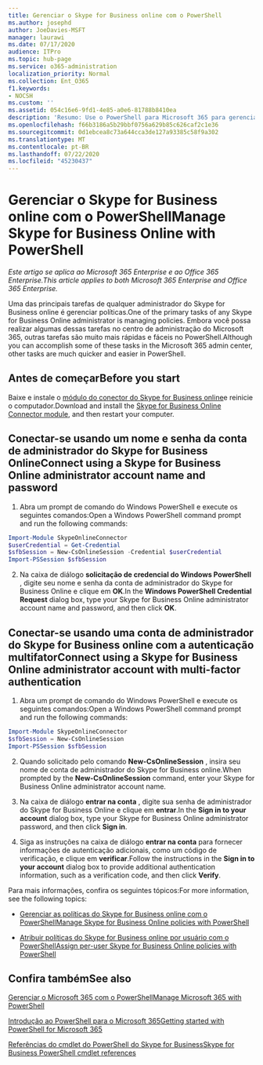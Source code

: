 ```yaml
---
title: Gerenciar o Skype for Business online com o PowerShell
ms.author: josephd
author: JoeDavies-MSFT
manager: laurawi
ms.date: 07/17/2020
audience: ITPro
ms.topic: hub-page
ms.service: o365-administration
localization_priority: Normal
ms.collection: Ent_O365
f1.keywords:
- NOCSH
ms.custom: ''
ms.assetid: 054c16e6-9fd1-4e85-a0e6-81788b8410ea
description: 'Resumo: Use o PowerShell para Microsoft 365 para gerenciar políticas do Skype for Business Online, políticas por usuário e configurações de reunião.'
ms.openlocfilehash: f66b3186a5b29bbf0756a629b85c626caf2c1e36
ms.sourcegitcommit: 0d1ebcea8c73a644cca3de127a93385c58f9a302
ms.translationtype: MT
ms.contentlocale: pt-BR
ms.lasthandoff: 07/22/2020
ms.locfileid: "45230437"
---
```

# <a name="manage-skype-for-business-online-with-powershell"></a><span data-ttu-id="37e56-103">Gerenciar o Skype for Business online com o PowerShell</span><span class="sxs-lookup"><span data-stu-id="37e56-103">Manage Skype for Business Online with PowerShell</span></span>

<span data-ttu-id="37e56-104">*Este artigo se aplica ao Microsoft 365 Enterprise e ao Office 365 Enterprise.*</span><span class="sxs-lookup"><span data-stu-id="37e56-104">*This article applies to both Microsoft 365 Enterprise and Office 365 Enterprise.*</span></span>

<span data-ttu-id="37e56-105">Uma das principais tarefas de qualquer administrador do Skype for Business online é gerenciar políticas.</span><span class="sxs-lookup"><span data-stu-id="37e56-105">One of the primary tasks of any Skype for Business Online administrator is managing policies.</span></span> <span data-ttu-id="37e56-106">Embora você possa realizar algumas dessas tarefas no centro de administração do Microsoft 365, outras tarefas são muito mais rápidas e fáceis no PowerShell.</span><span class="sxs-lookup"><span data-stu-id="37e56-106">Although you can accomplish some of these tasks in the Microsoft 365 admin center, other tasks are much quicker and easier in PowerShell.</span></span> 

## <a name="before-you-start"></a><span data-ttu-id="37e56-107">Antes de começar</span><span class="sxs-lookup"><span data-stu-id="37e56-107">Before you start</span></span>

<span data-ttu-id="37e56-108">Baixe e instale o [módulo do conector do Skype for Business online](https://www.microsoft.com/download/details.aspx?id=39366)e reinicie o computador.</span><span class="sxs-lookup"><span data-stu-id="37e56-108">Download and install the [Skype for Business Online Connector module](https://www.microsoft.com/download/details.aspx?id=39366), and then restart your computer.</span></span>


## <a name="connect-using-a-skype-for-business-online-administrator-account-name-and-password"></a><span data-ttu-id="37e56-109">Conectar-se usando um nome e senha da conta de administrador do Skype for Business Online</span><span class="sxs-lookup"><span data-stu-id="37e56-109">Connect using a Skype for Business Online administrator account name and password</span></span>

1. <span data-ttu-id="37e56-110">Abra um prompt de comando do Windows PowerShell e execute os seguintes comandos:</span><span class="sxs-lookup"><span data-stu-id="37e56-110">Open a Windows PowerShell command prompt and run the following commands:</span></span> 
    
  ```powershell
  Import-Module SkypeOnlineConnector
  $userCredential = Get-Credential
  $sfbSession = New-CsOnlineSession -Credential $userCredential
  Import-PSSession $sfbSession
  ```

2. <span data-ttu-id="37e56-111">Na caixa de diálogo **solicitação de credencial do Windows PowerShell** , digite seu nome e senha da conta de administrador do Skype for Business Online e clique em **OK**.</span><span class="sxs-lookup"><span data-stu-id="37e56-111">In the **Windows PowerShell Credential Request** dialog box, type your Skype for Business Online administrator account name and password, and then click **OK**.</span></span>


## <a name="connect-using-a-skype-for-business-online-administrator-account-with-multi-factor-authentication"></a><span data-ttu-id="37e56-112">Conectar-se usando uma conta de administrador do Skype for Business online com a autenticação multifator</span><span class="sxs-lookup"><span data-stu-id="37e56-112">Connect using a Skype for Business Online administrator account with multi-factor authentication</span></span>

1. <span data-ttu-id="37e56-113">Abra um prompt de comando do Windows PowerShell e execute os seguintes comandos:</span><span class="sxs-lookup"><span data-stu-id="37e56-113">Open a Windows PowerShell command prompt and run the following commands:</span></span>

  ```powershell
  Import-Module SkypeOnlineConnector
  $sfbSession = New-CsOnlineSession
  Import-PSSession $sfbSession
  ```

2. <span data-ttu-id="37e56-114">Quando solicitado pelo comando **New-CsOnlineSession** , insira seu nome de conta de administrador do Skype for Business online.</span><span class="sxs-lookup"><span data-stu-id="37e56-114">When prompted by the **New-CsOnlineSession** command, enter your Skype for Business Online administrator account name.</span></span>

3. <span data-ttu-id="37e56-115">Na caixa de diálogo **entrar na conta** , digite sua senha de administrador do Skype for Business Online e clique em **entrar**.</span><span class="sxs-lookup"><span data-stu-id="37e56-115">In the **Sign in to your account** dialog box, type your Skype for Business Online administrator password, and then click **Sign in**.</span></span>

4. <span data-ttu-id="37e56-116">Siga as instruções na caixa de diálogo **entrar na conta** para fornecer informações de autenticação adicionais, como um código de verificação, e clique em **verificar**.</span><span class="sxs-lookup"><span data-stu-id="37e56-116">Follow the instructions in the **Sign in to your account** dialog box to provide additional authentication information, such as a verification code, and then click **Verify**.</span></span>

<span data-ttu-id="37e56-117">Para mais informações, confira os seguintes tópicos:</span><span class="sxs-lookup"><span data-stu-id="37e56-117">For more information, see the following topics:</span></span>
  
- [<span data-ttu-id="37e56-118">Gerenciar as políticas do Skype for Business online com o PowerShell</span><span class="sxs-lookup"><span data-stu-id="37e56-118">Manage Skype for Business Online policies with PowerShell</span></span>](manage-skype-for-business-online-policies-with-office-365-powershell.md)
    
- [<span data-ttu-id="37e56-119">Atribuir políticas do Skype for Business online por usuário com o PowerShell</span><span class="sxs-lookup"><span data-stu-id="37e56-119">Assign per-user Skype for Business Online policies with PowerShell</span></span>](assign-per-user-skype-for-business-online-policies-with-office-365-powershell.md)
    
## <a name="see-also"></a><span data-ttu-id="37e56-120">Confira também</span><span class="sxs-lookup"><span data-stu-id="37e56-120">See also</span></span>

[<span data-ttu-id="37e56-121">Gerenciar o Microsoft 365 com o PowerShell</span><span class="sxs-lookup"><span data-stu-id="37e56-121">Manage Microsoft 365 with PowerShell</span></span>](manage-office-365-with-office-365-powershell.md)
  
[<span data-ttu-id="37e56-122">Introdução ao PowerShell para o Microsoft 365</span><span class="sxs-lookup"><span data-stu-id="37e56-122">Getting started with PowerShell for Microsoft 365</span></span>](getting-started-with-office-365-powershell.md)

[<span data-ttu-id="37e56-123">Referências do cmdlet do PowerShell do Skype for Business</span><span class="sxs-lookup"><span data-stu-id="37e56-123">Skype for Business PowerShell cmdlet references</span></span>](https://docs.microsoft.com/powershell/module/skype/?view=skype-ps)

